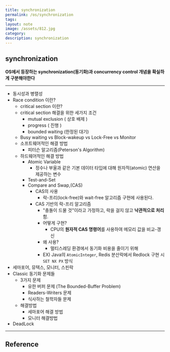 ```yaml
---
title: synchronization
permalink: /os/synchronization
tags: 
layout: note
image: /assets/812.jpg
category: 
description: synchronization
---
```


## synchronization

**OS에서 등장하는 synchronization(동기화)과 concurrency control 개념을 확실하게 구분해야한다** 


---

- 동시성과 병렬성
- Race condition 이란?
	- critical section 이란?
	- critical section 해결을 위한 세가지 조건
		- mutual exclusion ( 상호 배제 )
		- progress ( 진행 )
		- bounded waiting (한정된 대기)
	- Busy waiting vs Block-wakeup vs Lock-Free vs Monitor
	- 소프트웨어적인 해결 방법
		- 피터슨 알고리즘(Peterson's Algorithm)
	- 하드웨어적인 해결 방법
		- Atomic Variable
			- 정수나 부울과 같은 기본 데이터 타입에 대해 원자적(atomic) 연산을 제공하는 변수
		- Test-and-Set
		- Compare and Swap,(CAS)
			- CAS의 사용
				- 락-프리(lock-free)와 wait-free 알고리즘 구현에 사용된다.
			- CAS 기반의 락-프리 알고리즘
				- "충돌이 드물 것"이라고 가정하고, 락을 걸지 않고 **낙관적으로 처리**함.
				- 어떻게 구현?
					- CPU의 **원자적 CAS 명령어**를 사용하여 메모리 값을 비교-갱신
				- 왜 사용?
					- 멀티스레딩 환경에서 동기화 비용을 줄이기 위해
				- EX) Java의 `AtomicInteger`, Redis 분산락에서 Redlock 구현 시 `SET NX PX` 방식
- 세마포어, 뮤텍스, 모니터, 스핀락
- Classic 동기화 문제들
	- 3가지 문제
		- 유한 버퍼 문제 (The Bounded-Buffer Problem)
		- Readers-Writers 문제
		- 식사하는 철학자들 문제
	- 해결방법
		- 세마포어 해결 방법
		- 모니터 해결방법
- DeadLock



---

## Reference


